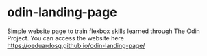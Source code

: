 # odin-landing-page
Simple website page to train flexbox skills learned through The Odin Project.
You can access the website here https://oeduardosg.github.io/odin-landing-page/
